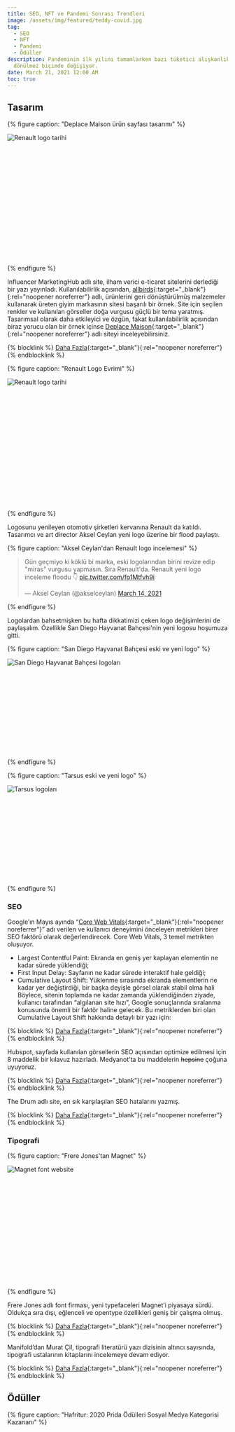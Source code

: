 ```yaml
---
title: SEO, NFT ve Pandemi Sonrası Trendleri
image: /assets/img/featured/teddy-covid.jpg
tag:
  - SEO
  - NFT
  - Pandemi
  - Ödüller
description: Pandeminin ilk yılını tamamlarken bazı tüketici alışkanlıkları geri
  dönülmez biçimde değişiyor.
date: March 21, 2021 12:00 AM
toc: true
---
```


## Tasarım

{% figure caption: "Deplace Maison ürün sayfası tasarımı" %}
<div class="ratio-box" style="padding-bottom: 55.7210031%">
<img alt="Renault logo tarihi" class="lazyload" data-src="/assets/img/content/deplace-maison-site.jpg">
</div>
{% endfigure %}

Influencer MarketingHub adlı site, ilham verici e-ticaret sitelerini derlediği bir yazı yayınladı. Kullanılabilirlik açısından, [allbirds](https://www.allbirds.com){:target="_blank"}{:rel="noopener noreferrer"} adlı, ürünlerini geri dönüştürülmüş malzemeler kullanarak üreten giyim markasının sitesi başarılı bir örnek. Site için seçilen renkler ve kullanılan görseller doğa vurgusu güçlü bir tema yaratmış. Tasarımsal olarak daha etkileyici ve özgün, fakat kullanılabilirlik açısından biraz yorucu olan bir örnek içinse [Deplace Maison](https://www.deplacemaison.com){:target="_blank"}{:rel="noopener noreferrer"} adlı siteyi inceleyebilirsiniz.

{% blocklink %}
[Daha Fazla](https://influencermarketinghub.com/best-ecommerce-sites/){:target="_blank"}{:rel="noopener noreferrer"}
{% endblocklink %}

{% figure caption: "Renault Logo Evrimi" %}
<div class="ratio-box" style="padding-bottom: 56.2429696%">
<img alt="Renault logo tarihi" class="lazyload" data-src="/assets/img/content/Renault-Logo-history.jpg">
</div>
{% endfigure %}

Logosunu yenileyen otomotiv şirketleri kervanına Renault da katıldı. Tasarımcı ve art director Aksel Ceylan yeni logo üzerine bir flood paylaştı.

{% figure caption: "Aksel Ceylan'dan Renault logo incelemesi" %}
<blockquote class="twitter-tweet" data-theme="dark"><p lang="tr" dir="ltr">Gün geçmiyo ki köklü bi marka, eski logolarından birini revize edip &quot;miras&quot; vurgusu yapmasın. Sıra Renault&#39;da. Renault yeni logo inceleme floodu 👇 <a href="https://t.co/fo1Mtfvh9i">pic.twitter.com/fo1Mtfvh9i</a></p>&mdash; Aksel Ceylan (@akselceylan) <a href="https://twitter.com/akselceylan/status/1370980402094092290?ref_src=twsrc%5Etfw">March 14, 2021</a></blockquote> <script async src="https://platform.twitter.com/widgets.js" charset="utf-8"></script>
{% endfigure %}

Logolardan bahsetmişken bu hafta dikkatimizi çeken logo değişimlerini de paylaşalım. Özellikle San Diego Hayvanat Bahçesi'nin yeni logosu hoşumuza gitti.

{% figure caption: "San Diego Hayvanat Bahçesi eski ve yeni logo" %}
<div class="ratio-box" style="padding-bottom: 41.5800416%">
<img alt="San Diego Hayvanat Bahçesi logoları" class="lazyload" data-src="/assets/img/content/san-diego-zoo-logo.jpg">
</div>
{% endfigure %}

{% figure caption: "Tarsus eski ve yeni logo" %}
<div class="ratio-box" style="padding-bottom: 41.5882968%">
<img alt="Tarsus logoları" class="lazyload" data-src="/assets/img/content/tarsus-new-logo.jpg">
</div>
{% endfigure %}

### SEO

Google’ın Mayıs ayında “[Core Web Vitals](https://web.dev/vitals/){:target="_blank"}{:rel="noopener noreferrer"}” adı verilen ve kullanıcı deneyimini önceleyen metrikleri birer SEO faktörü olarak değerlendirecek. Core Web Vitals, 3 temel metrikten oluşuyor. 
- Largest Contentful Paint: Ekranda en geniş yer kaplayan elementin ne kadar sürede yüklendiği;
- First Input Delay: Sayfanın ne kadar sürede interaktif hale geldiği;
- Cumulative Layout Shift: Yüklenme sırasında ekranda elementlerin ne kadar yer değiştirdiği, bir başka deyişle görsel olarak stabil olma hali
Böylece, sitenin toplamda ne kadar zamanda yüklendiğinden ziyade, kullanıcı tarafından “algılanan site hızı”, Google sonuçlarında sıralanma konusunda önemli bir faktör haline gelecek. Bu metriklerden biri olan Cumulative Layout Shift hakkında detaylı bir yazı için: 

{% blocklink %}
[Daha Fazla](https://www.woorank.com/en/blog/core-web-vitals-cumulative-layout-shift){:target="_blank"}{:rel="noopener noreferrer"}
{% endblocklink %}

Hubspot, sayfada kullanılan görsellerin SEO açısından optimize edilmesi için 8 maddelik bir kılavuz hazırladı. Medyanot’ta bu maddelerin ~~hepsine~~ çoğuna uyuyoruz.

{% blocklink %}
[Daha Fazla](https://blog.hubspot.com/marketing/image-seo){:target="_blank"}{:rel="noopener noreferrer"}
{% endblocklink %}

The Drum adlı site, en sık karşılaşılan SEO hatalarını yazmış.

{% blocklink %}
[Daha Fazla](https://www.thedrum.com/opinion/2021/03/17/nine-most-common-seo-audit-issues-revealed){:target="_blank"}{:rel="noopener noreferrer"}
{% endblocklink %}

### Tipografi

{% figure caption: "Frere Jones'tan Magnet" %}
<div class="ratio-box" style="padding-bottom: 52.0376176%">
<img alt="Magnet font website" class="lazyload" data-src="/assets/img/content/magnet-frere-jones-font.jpg">
</div>
{% endfigure %}

Frere Jones adlı font firması, yeni typefaceleri Magnet’i piyasaya sürdü. Oldukça sıra dışı, eğlenceli ve opentype özellikleri geniş bir çalışma olmuş.

{% blocklink %}
[Daha Fazla](https://frerejones.com/families/magnet){:target="_blank"}{:rel="noopener noreferrer"}
{% endblocklink %}

Manifold’dan Murat Çil, tipografi literatürü yazı dizisinin altıncı sayısında, tipografi ustalarının kitaplarını incelemeye devam ediyor.

{% blocklink %}
[Daha Fazla](https://manifold.press/macmillan-victionary-barnbrook-wittner-thoma-willen-ve-strals){:target="_blank"}{:rel="noopener noreferrer"}
{% endblocklink %}

## Ödüller

{% figure caption: "Hafritur: 2020 Prida Ödülleri Sosyal Medya Kategorisi Kazananı" %}
<div class="ratio-box" style="padding-bottom: 56.2656642%">
<iframe class="lazyload" width="798" height="449" data-src="https://www.youtube.com/embed/qUrEu8pjtHw" frameborder="0" allow="accelerometer; autoplay; clipboard-write; encrypted-media; gyroscope; picture-in-picture" allowfullscreen></iframe>
</div>
{% endfigure %}

İletişim Danışmanlığı Şirketleri Derneği (IDA) tarafından düzenlenen Prida Ödüllerine başvurular için son tarih 9 Nisan. Stratejik İletişim, Pazarlama İletişimi, Medya İletişimi, Dijital & Sosyal Medya İletişimi gibi başlıklar altında verilen ödüllerin sitesinde geçen yılın kazanan projelerini incelemek de mümkün.

{% blocklink %}
[Daha Fazla](http://www.pridaodulleri.org){:target="_blank"}{:rel="noopener noreferrer"}
{% endblocklink %}

TÜHİD’in düzenlediği 19. Altın Pusula Ödülleri sahiplerini buldu.

{% blocklink %}
[Daha Fazla](http://www.altinpusula.org/19-altin-pusula-turkiye-halkla-iliskiler-odul-toreni-gerceklesti.html){:target="_blank"}{:rel="noopener noreferrer"}
{% endblocklink %}

## Araştırma

{% figure caption: "Dünyanın en yüksek trafikli 50 sitesi" %}
<div class="ratio-box" style="padding-bottom: 100%">
<img alt="Yüksek trafik infografik" class="lazyload" data-src="/assets/img/content/top-50-websites.jpg">
</div>
{% endfigure %}

Visual Capitalist adlı site dünyanın en çok trafik alan ilk 50 sitesini infografiklerle anlatıyor. İlk sırada Google var. Google’ı YouTube ve Facebook izliyor. Kategori olarak sosyal ağlardan 11, Haber ve Medya kanallarından ise 9 site ilk 50’de yer almış.

{% blocklink %}
[Daha Fazla](https://www.visualcapitalist.com/the-50-most-visited-websites-in-the-world/){:target="_blank"}{:rel="noopener noreferrer"}
{% endblocklink %}

{% figure caption: "Future Trends Report" %}
<div class="ratio-box" style="padding-bottom: 56.25%">
<img alt="Rapor kapağı" class="lazyload" data-src="/assets/img/content/fti-2021-amywebb.jpg">
</div>
{% endfigure %}

Yazar ve akademisyen Amy Webb’in yönettiği [Future Today Institute](http://futuretodayinstitute.com){:target="_blank"}{:rel="noopener noreferrer"}, tüketici elektroniklerinden biyoteknolojiye uzanan 12 konu başlığında 2021’de belirleyici olacak trendler üzerine raporlar yayınladı. Her konu başlığında gelişmeleri ve öngörüleri detaylıca ele alan bu değerli raporlara ücretsiz olarak erişebilirsiniz.

{% blocklink %}
[Daha Fazla](http://futuretodayinstitute.com/trends/){:target="_blank"}{:rel="noopener noreferrer"}
{% endblocklink %}

Webrazzi, “Medya Tüketim Alışkanlığı” adlı bir rapor yayınladı. Abonelik bazlı OTT (Over-the-top media) üyeliklerinin incelendiği araştırmada en çok üyelik %68,3 ile Netflix’e ait. Netflix’i beinConnect (%18), GAİN (%18), YouTube Premium (%16,9) ve blutv (%16,3) izliyor.

Şimdi burada bir parantez açalım ve bu araştırmanın niteliğine dair düşünelim. Örnekleme dahil edilen toplam kişi sayısı 350. Bunun yüzde 61’i erkek, yüzde 39’i kadın. Bunların hangi kriterlere göre örnekleme dahil edildiği ve anketin nasıl tasarlandığını bilemiyoruz. Ama salt cinsiyet dağılımı açısından baksak bile, Türkiye toplumunu temsil edecek genellemelere bu araştırma aracılığıyla erişilmesinin mümkün olmadığı bariz. Ee herhangi bir anket araştırmasının hedefi genellenebilirlik değil midir? Toplumun sınırlı (sınırlı dediysek 350 kadar düşük bir sayı değil) bir kesimini seçip, bunlardan elde edilen verilerle ve istatistiksel yöntemleri kullanarak toplumun geneline dair çıkarımlarda bulunmak… Sonuçlarına neden güvenmemiz gerektiği muğlak bu raporun tümü Webrazzi’nin sitesinde 1271 TL + KDV’den satın alınabiliyor.

{% blocklink %}
[Daha Fazla](https://webrazzi.com/2021/03/16/4-grafikle-yeni-nesil-icerik-tuketim-aliskanligimiz){:target="_blank"}{:rel="noopener noreferrer"}
{% endblocklink %}

Google’ın pandeminin 1. yıl dönümünde yayınladığı yeni bir raporda, Google aramalarının geçen yılın aynı dönemine kıyasla nasıl değiştiği araştırılmış. Aramalar dört başlık altında toplanıyor: 

1. Ucuzluk ve tutumluluk: Bu başlık altında “düşük bütçe” araması %200, ucuz bilgisayar oyunu araması %80 artış göstermiş.
2. Yeni veya daha iyi bir ev: Bu başlık altında insanların evlerini iyileştirmeye yönelik aramaları daha sık yaptığını görüyoruz. Örneğin “yakınımdaki mobilya mağazaları” araması %100 oranında artmış.
3. Üçüncü başlık İyi Yaşam: “Yakınımdaki masaj yerleri” araması %200, “Vitamin almak için en uygun saat” araması %80 artmış.
4. Son başlık ise Teknoloji Self-Servisi: “Nasıl video kaydedilir” araması %90, “PDF dosyaları nasıl birleştirilir” araması %80 artmış.

{% blocklink %}
[Daha Fazla](https://www.thinkwithgoogle.com/consumer-insights/consumer-trends/pandemic-learnings/){:target="_blank"}{:rel="noopener noreferrer"}
{% endblocklink %}

YouTube Resmi blogu, “videoyu yeniden tanımlayan” üç trendin altını çiziyor. Bunlardan ilki stream hizmetlerinin hızlı yükselişi. İnsanlar Pay TV gibi seçeneklerden ziyade istedikleri zaman ve yerde istedikleri içerikleri izleyebilecekleri seçeneklere yöneliyorlar. İzlenme mecrası olarak mobil hakim olmaya devam etse de, pandemi dönemi sebebiyle en büyük artış TV üzerinden stream etmede yaşanmış. İkinci trend hızla yükselen e-ticarette videoların rolü, üçüncü trend ise, beklendiği üzere, kısa formattaki videoların yükselişi.

{% blocklink %}
[Daha Fazla](https://blog.youtube/news-and-events/three-trends-are-redefining-video/){:target="_blank"}{:rel="noopener noreferrer"}
{% endblocklink %}

GreenHouse şirketlerin bünyesinde araştırma ekiplerinin sahip olması gereken 8 özelliğini sıralamış.

{% blocklink %}
[Daha Fazla](https://www.greenbook.org/mr/insights/top-8-skills-for-highly-effective-in-house-research-teams){:target="_blank"}{:rel="noopener noreferrer"}
{% endblocklink %}

Euromonitor pandeminin birinci yılında, değişen tüketim davranışlarının hangilerinin kalıcı olacağı ve farklı ekonomik sektörlerin gelecekleri üzerine kapsamlı bir rapor yayınladı. Rapor, seyahat endüstrisinin 2022’ye kadar toparlanamayacağını ve hane tüketiminde büyümenin motorunun 2025’e dek e-ticaretin olacağını söylüyor.

{% blocklink %}
[Daha Fazla](https://blog.euromonitor.com/coronavirus-pandemic-one-year-on-polarisation-characterises-consumer-markets/){:target="_blank"}{:rel="noopener noreferrer"}
{% endblocklink %}

Socialbakers’tan müşteri deneyimi üzerine bir rapor. Yapay zeka teknolojileriyle çalışan sosyal medya botlarının önemine değinilmiş.

{% blocklink %}
[Daha Fazla](https://www.socialbakers.com/web-api/wp/study/cx-stats-trends?studyId=33675){:target="_blank"}{:rel="noopener noreferrer"}
{% endblocklink %}

## Pazarlama

GAIN, Apple TV ve Andoid TV üzerinden artık izlenebiliyor. Böylece mobil uygulamanın yanı sıra akıllı TV’den de GAIN’e erişilebilecek.

{% blocklink %}
[Daha Fazla](https://webrazzi.com/2021/03/07/yeni-nesil-icerik-platformu-gain-akilli-tv-lerden-de-izlenebilecek){:target="_blank"}{:rel="noopener noreferrer"}
{% endblocklink %}

Sabancı Holding yaklaşık 62 bin çalışanı için esnek çalışmayı kalıcı hale getirdi.

{% blocklink %}
[Daha Fazla](https://www.marketingturkiye.com.tr/haberler/yeni-neslin-sabancisindan-radikal-karar/){:target="_blank"}{:rel="noopener noreferrer"}
{% endblocklink %}

{% figure caption: "Kanguru: Kısa mesafe bisiklet servisi" %}
<div class="ratio-box" style="padding-bottom: 56.25%">
<img alt="Rapor kapağı" class="lazyload" data-src="/assets/img/content/kanguru-bisiklet-izmir.jpg">
</div>
{% endfigure %}

İzmir’de kısa mesafeler için kullanılabilecek elektrikli bisiklet servisi Kanguru hizmetlerine başladı.

{% blocklink %}
[Daha Fazla](https://webrazzi.com/2021/03/15/bisiklet-taksi-hizmeti-girisimi-kanguru-izmir){:target="_blank"}{:rel="noopener noreferrer"}
{% endblocklink %}

Ford Otosan’ın 1,4 milyar Euro’luk yatırımıyla, Ford ve Volkswagen’in iki ticari modelinin üretimi Kocaeli’de gerçekleştirilecek.

{% blocklink %}
[Daha Fazla](https://www.dunya.com/sektorler/otomotiv/turk-otomotiv-sanayisi-icin-tarihi-gun-haberi-614589){:target="_blank"}{:rel="noopener noreferrer"}
{% endblocklink %}

Renault’un ardından Tofaş da çip tedariğinde yaşanılan aksamalar sebebiyle üretimine kısa süre için ara veriyor.

{% blocklink %}
[Daha Fazla](https://www.bloomberght.com/tofas-da-cipteki-tedarik-sorunu-nedeniyle-ara-veriyor-2276864){:target="_blank"}{:rel="noopener noreferrer"}
{% endblocklink %}

Bankalararası Kart Merkezi (BKM)’nin açıklamasına göre, Türkiye’de kredi kartlarının sayısı Şubat 2020’den Şubat 2021’e %10 arttı. Banka kartlarında ise artış %6 olarak 141,3 milyona ulaştı.

{% blocklink %}
[Daha Fazla](https://webrazzi.com/2021/03/16/internetten-kartli-odemeler-subat-ayinda-yuzde-59-artarak-27-milyar-tl-ye-ulasti){:target="_blank"}{:rel="noopener noreferrer"}
{% endblocklink %}

{% figure caption: "Barilla Spotify Playlist" %}
<div class="ratio-box" style="padding-bottom: 100%">
<img alt="Barilla spotify cover" class="lazyload" data-src="/assets/img/content/barilla-spotify.jpg">
</div>
{% endfigure %}

Barilla, evde makarna pişirenlere eşlik edecek playlistlerini Spotify’da yayınladı. Makarna türüne göre kategorilere ayrılan listelerde, şarkıların süreleri de makarnanın pişirme süresine uygun seçilmiş. MF DOOM’u burada görmek şaşırtıcı oldu.

{% blocklink %}
[Daha Fazla](https://www.google.com/url?sa=t&rct=j&q=&esrc=s&source=web&cd=&cad=rja&uact=8&ved=2ahUKEwj-m5uq28HvAhUJtxQKHRmfBSQQFjAAegQIBBAD&url=https%3A%2F%2Fopen.spotify.com%2Fplaylist%2F6djwXF6QRHUAnvdYkvtLre&usg=AOvVaw2O_TpgC83t8gKaofTd-BRq){:target="_blank"}{:rel="noopener noreferrer"}
{% endblocklink %}

### NFT

Dijital yaratıcıların ürünlerinin sahipliğini üstlenmeleri ve gelir elde etmelerini sağlayan NFT (non-fungible token) yeni bir ilgi görüyor. NFT’nin ne olduğuna dair The Guardian’da yayınlanan şu yazı kafa açıcı olabilir:

{% blocklink %}
[Daha Fazla](https://www.theguardian.com/technology/2021/mar/13/how-non-fungible-tokens-became-the-latest-tech-speculation-bubble){:target="_blank"}{:rel="noopener noreferrer"}
{% endblocklink %}

NFT'nin özellikle tasarım sektöründe yol açabileceği sorunlara derinlemesine bakan bir yazı için:

{% blocklink %}
[Daha Fazla](https://www.designweek.co.uk/issues/15-21-march-2021/nft-crypto-art/){:target="_blank"}{:rel="noopener noreferrer"}
{% endblocklink %}

Türkiye’den ise [Fractal İstanbul](https://fractalistanbul.com) projesiyle sesini duyuran Tarık Tolunay NFT’nin erken kullanıcılarından oldu. Kendisiyle yapılan bir röportaj için Bigumigu’ya bağlanıyoruz:

{% blocklink %}
[Daha Fazla](https://bigumigu.com/haber/fractal-istanbulun-nft-yolculugu/){:target="_blank"}{:rel="noopener noreferrer"}
{% endblocklink %}

## Reklamlar Reklamlar

Dahiyane bir icat. Lay’s Crispy Subtitles adlı bir Google Chrome eklentisi, video izlerken kullanıcının cips yediğini fark ederse otomatik olarak video altyazılarını devreye sokuyor. Bunu başarmak için 178 saat boyunca cips yiyen insanların çıkardığı sesler yapay zekaya dinletilmiş. Ürünün tanıtım videosu için:

{% blocklink %}
[Daha Fazla](https://www.youtube.com/watch?v=JLPZn8oMsz4){:target="_blank"}{:rel="noopener noreferrer"}
{% endblocklink %}

Aksigorta, sigorta yaptırmamanın masraflarına eğlenceli bir dille yaklaştığı bir reklam serisi yayınladı.

{% blocklink %}
[Daha Fazla](https://www.campaigntr.com/aksigorta-zengin-degilim-diyenlere-sesleniyor/){:target="_blank"}{:rel="noopener noreferrer"}
{% endblocklink %}

{% figure caption: "Nike: Jump, AirPods Pro" %}
<div class="ratio-box" style="padding-bottom: 56.2656642%">
<iframe class="lazyload" width="798" height="449" data-src="https://www.youtube.com/embed/BaLHthRsqQk" frameborder="0" allow="accelerometer; autoplay; clipboard-write; encrypted-media; gyroscope; picture-in-picture" allowfullscreen></iframe>
</div>
{% endfigure %}

Apple, AirPods Pro ürününü “Jump” adını verdiği ve bolca ip atlama içeren bir reklamla tanıtıyor.

{% figure caption: "Jumbo: #ŞimdiJumboZamanı" %}
<div class="ratio-box" style="padding-bottom: 56.2656642%">
<iframe class="lazyload" width="798" height="449" data-src="https://www.youtube.com/embed/TY_9sfYCr2k" frameborder="0" allow="accelerometer; autoplay; clipboard-write; encrypted-media; gyroscope; picture-in-picture" allowfullscreen></iframe>
</div>
{% endfigure %}

Jumbo Türkiye, “1947’den Bügüne Her Zaman Jumbo” adlı reklamıyla markanın zamansızlığına vurgu yapmış.

## Web

Wikipedia, [Wikimedia Enterprise](https://enterprise.wikimedia.com){:target="_blank"}{:rel="noopener noreferrer"} adlı yeni projesini bu yıl hayata geçiriyor. Bu projeyle ticari olmayan bir girişim olan Wikipedia, ilk defa kapsamlı boyutta hizmetlerinin bir bölümü için şirketlerden ücret talep edecek.

{% blocklink %}
[Daha Fazla](https://www.wired.com/story/wikipedia-finally-asking-big-tech-to-pay-up/){:target="_blank"}{:rel="noopener noreferrer"}
{% endblocklink %}

İnternet’in mucidi Tim Berners-Lee, The Guardian’daki röportajında sosyal medyayı değerlendiriyor.

{% blocklink %}
[Daha Fazla](https://www.theguardian.com/lifeandstyle/2021/mar/15/tim-berners-lee-we-need-social-networks-where-bad-things-happen-less){:target="_blank"}{:rel="noopener noreferrer"}
{% endblocklink %}

## Teknoloji

Microsoft, PowerPoint Presentor Coach adlı ürününü piyasaya sürdü. Hem Windows hem Apple ortamlarında piyasaya sürülen ürün, konuşmacının tek başına sunum pratiği yapmasını sağlıyor. “Eeee”, “Umm” dediği yerlerde onu uyarıyor, kamera yardımıyla konuşmacının vücut dilini ayarlıyor.

{% blocklink %}
[Daha Fazla](https://webrazzi.com/2021/03/18/microsoft-un-sunum-pratigi-yapmaniza-yardimci-servis-powerpoint-presenter-coach){:target="_blank"}{:rel="noopener noreferrer"}
{% endblocklink %}

{% figure caption: "Facebook'tan AR bilekliği" %}
<div class="ratio-box" style="padding-bottom: 56.25%">
<iframe class="lazyload" data-src="https://www.facebook.com/plugins/video.php?href=https%3A%2F%2Fwww.facebook.com%2FTechAtFacebook%2Fvideos%2F1146186389155473%2F&show_text=0&width=560" width="560" height="315" style="border:none;overflow:hidden" scrolling="no" frameborder="0" allowfullscreen="true" allow="autoplay; clipboard-write; encrypted-media; picture-in-picture; web-share" allowFullScreen="true"></iframe>
</div>
{% endfigure %}

Facebook, saat gibi takılan cihazıyla AR teknolojilerini yeni bir aşamaya getirmek için çalışıyor.

{% blocklink %}
[Daha Fazla](https://techcrunch.com/2021/03/19/facebook-showcases-wrist-worn-ar-interface-concept/){:target="_blank"}{:rel="noopener noreferrer"}
{% endblocklink %}

## Turizm

İtalya, hem çalışanların hem de yolcuların yolculuk öncesi test edileceği covid-free tren uygulamasını hayata geçiriyor.

{% blocklink %}
[Daha Fazla](https://edition.cnn.com/travel/article/italy-covid-free-trains/index.html){:target="_blank"}{:rel="noopener noreferrer"}
{% endblocklink %}

Euromonitor, “Sürdürülebilir Turizm” konulu bir rapor yayınladı. Raporun sürdürülebilir turizm indeksine göre ilk üç sırada İsveç, Finlandiya ve Avusturya yer aldı. Türkiye 99 ülke arasından 66’ıncı sırada geldi.

{% blocklink %}
[Daha Fazla](https://go.euromonitor.com/rs/805-KOK-719/images/wpSustainableTravelIndex-v0.3.pdf?mkt\_tok=ODA1LUtPSy03MTkAAAF77uosrrmnFMutTvLCLJVI7CcbNZt-dkP4Usvt3yXLOkYhE1djtmpZ0Sa3d\_pT5tYiEOyhP4HLa6HksMBFkKYS7KHxPFbKNQ-jP-4volBih1i2iq2G){:target="_blank"}{:rel="noopener noreferrer"}
{% endblocklink %}

Huffpost’un uzmanların görüşlerine yer verdiği yazısına göre, “revenge travel” gelecek birkaç yılda seyahat alışkanlıklarına damgasını vuracak.

{% blocklink %}
[Daha Fazla](https://www.huffpost.com/entry/revenge-travel-future\_l\_6052b724c5b638881d29a416){:target="_blank"}{:rel="noopener noreferrer"}
{% endblocklink %}

## Sosyal Medya

Mansur Yavaş ve Pelin “Pqueen” Baynazoğlu’nun gerçekleştirdiği Twitch yayını anlık olarak 350 bin kişi tarafından izlendi. Yayının YouTube kaydı için: 

{% blocklink %}
[Daha Fazla](https://www.youtube.com/watch?v=dwxT2uWOKtE){:target="_blank"}{:rel="noopener noreferrer"}
{% endblocklink %}

Markaların başarılı Instagram Reels kullanımlarını derleyen bir yazı:

{% blocklink %}
[Daha Fazla](https://blog.hubspot.com/marketing/instagram-reels-examples){:target="_blank"}{:rel="noopener noreferrer"}
{% endblocklink %}

LinkedIn, bünyesinde reklam kampanyaları için bir template yayınladı.

{% blocklink %}
[Daha Fazla](https://business.linkedin.com/marketing-solutions/blog/linkedin-b2b-marketing/2021/plug-and-play--a-template-for-better-linkedin-campaign-planning0){:target="_blank"}{:rel="noopener noreferrer"}
{% endblocklink %}

Kişisel finans alanında içerik üreten "Fin-fluencerslar" hakkında bir öngörü:

{% blocklink %}
[Daha Fazla](https://intelligence.wundermanthompson.com/2021/03/fin-fluencers/){:target="_blank"}{:rel="noopener noreferrer"}
{% endblocklink %}

Twitter, Türkiye’de temsilcilik açıyor. Twitter'ın resmi açıklaması için:

{% blocklink %}
[Daha Fazla](https://blog.twitter.com/en\_us/topics/company/2021/update-twitter-turkey.html){:target="_blank"}{:rel="noopener noreferrer"}
{% endblocklink %}

[The Game Theorists](https://www.youtube.com/c/GameTheorists/featured){:target="_blank"}{:rel="noopener noreferrer"} adlı popüler YouTube kanalının kurucusu Matthew Patrick ile kariyeri ve YouTube’un geleceği üzerine güzel bir röportaj:

{% blocklink %}
[Daha Fazla](https://www.theverge.com/2021/3/19/22337007/matpat-game-theory-10-year-anniversary-youtube-interview-gaming){:target="_blank"}{:rel="noopener noreferrer"}
{% endblocklink %}

Instagram, kullanıcılarının platform üzerinde etkileşimini düzenleyen yeni bir uygulamaya gidiyor. Çocukları korumayı hedefleyen uygulama, yetişkinlerin 18 yaş altı ve kendilerini takip etmeyen çocuklara DM atmasını engelliyor.

{% blocklink %}
[Daha Fazla](https://about.instagram.com/blog/announcements/continuing-to-make-instagram-safer-for-the-youngest-members-of-our-community/){:target="_blank"}{:rel="noopener noreferrer"}
{% endblocklink %}

YouTube Shorts beta olarak ABD pazarına sunuldu.

{% blocklink %}
[Daha Fazla](https://blog.youtube/news-and-events/youtube-shorts-united-states/){:target="_blank"}{:rel="noopener noreferrer"}
{% endblocklink %}

YouTube’un Checks adı verilen yeni uygulaması, yüklenen içeriklerin copyright ihlallerini önceden haber verebiliyor.

{% blocklink %}
[Daha Fazla](https://www.theverge.com/2021/3/17/22335728/youtube-checks-monetization-copyright-claim-dispute-tool){:target="_blank"}{:rel="noopener noreferrer"}
{% endblocklink %}

Yeni Instagram Lite uygulaması, 170 pazarda kullanıma sunuldu. Uygulama, Reels özelliğini de destekliyor.

{% blocklink %}
[Daha Fazla](https://www.theverge.com/2021/3/10/22321394/instagram-relaunch-lite-app-release-update-reels-android){:target="_blank"}{:rel="noopener noreferrer"}
{% endblocklink %}

TikTok, kişiselleştirilmiş reklamları kullanıcılar için zorunlu hale getirdi.

{% blocklink %}
[Daha Fazla](https://www.engadget.com/tiktok-personalized-ads-april-15-183027465.html?guccounter=1){:target="_blank"}{:rel="noopener noreferrer"}
{% endblocklink %}